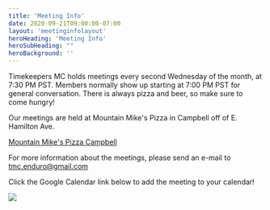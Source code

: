 ```yaml
---
title: 'Meeting Info'
date: 2020-09-21T09:00:00-07:00
layout: 'meetinginfolayout'
heroHeading: 'Meeting Info'
heroSubHeading: ""
heroBackground: ''
---
```


Timekeepers MC holds meetings every second Wednesday of the month, at 7:30 PM PST. Members normally show up starting at 7:00 PM PST for general conversation. There is always pizza and beer, so make sure to come hungry!

Our meetings are held at Mountain Mike's Pizza in Campbell off of E. Hamilton Ave.

[Mountain Mike's Pizza Campbell](https://goo.gl/maps/BH1gcy3DGKmjhKGJA)

For more information about the meetings, please send an e-mail to [tmc.enduro@gmail.com](mailto:tmc.enduro@gmail.com)

Click the Google Calendar link below to add the meeting to your calendar!

<a target="_blank" href="https://calendar.google.com/calendar/event?action=TEMPLATE&amp;tmeid=XzhwMTMwYzI2OGtwamViYTE2NHJqNmI5azZjcDM0YjlvNmdyMzZiYTM4a3MzNGdobzY5MWo2YzIzNmdfMjAyMzA5MTRUMDIwMDAwWiB0bWMuZW5kdXJvQG0&amp;tmsrc=tmc.enduro%40gmail.com&amp;scp=ALL"><img border="0" src="https://www.google.com/calendar/images/ext/gc_button1_en.gif"></a>